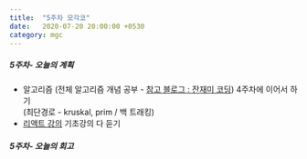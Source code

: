 ```yaml
---
title:  "5주차 모각코"
date:   2020-07-20 20:00:00 +0530
category: mgc
---
```



##### 5주차- 오늘의 계획
  - 알고리즘 (전체 알고리즘 개념 공부 - [참고 블로그 : 잔재미 코딩](https://www.fun-coding.org/Chapter12-bubblesorting.html)) 4주차에 이어서 하기    
  (최단경로 - kruskal, prim / 백 트래킹)  
  - [리액트 강의](https://www.inflearn.com/roadmaps/331)  기초강의 다 듣기


##### 5주차- 오늘의 회고
